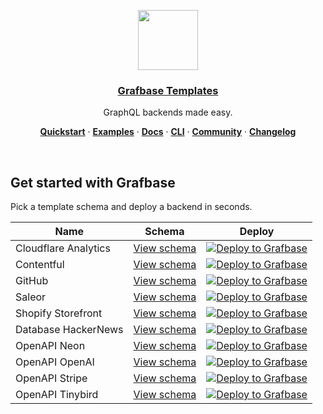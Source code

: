 <p align="center">
  <a href="https://grafbase.com">
    <img src="https://grafbase.com/images/other/grafbase-logo-circle.png" height="96">
    <h3 align="center">Grafbase Templates</h3>
  </a>
</p>

<p align="center">
 GraphQL backends made easy.
</p>

<p align="center">
  <a href="https://grafbase.com/docs/quickstart/get-started"><strong>Quickstart</strong></a> ·
  <a href="/examples"><strong>Examples</strong></a> ·
  <a href="https://grafbase.com/docs"><strong>Docs</strong></a> ·
  <a href="https://grafbase.com/cli"><strong>CLI</strong></a> ·
  <a href="https://grafbase.com/community"><strong>Community</strong></a> ·
  <a href="https://grafbase.com/changelog"><strong>Changelog</strong></a>
</p>
<br/>

## Get started with Grafbase

Pick a template schema and deploy a backend in seconds.

| Name                 | Schema                                                                         | Deploy                                                                                                                                                                                                                      |
| -------------------- | ------------------------------------------------------------------------------ | --------------------------------------------------------------------------------------------------------------------------------------------------------------------------------------------------------------------------- |
| Cloudflare Analytics | [View schema](/templates/graphql-cloudflare-analytics/grafbase/schema.graphql) | [![Deploy to Grafbase](https://grafbase.com/button)](https://grafbase.com/new/configure?template=Cloudflare&source=https%3A%2F%2Fgithub.com%2Fgrafbase%2Fgrafbase%2Ftree%2Fmain%2Ftemplates%2Fgraphql-cloudflare-analytics) |
| Contentful           | [View schema](/templates/graphql-contentful/grafbase/schema.graphql)           | [![Deploy to Grafbase](https://grafbase.com/button)](https://grafbase.com/new/configure?template=Contentful&source=https%3A%2F%2Fgithub.com%2Fgrafbase%2Fgrafbase%2Ftree%2Fmain%2Ftemplates%graphql-contentful)             |
| GitHub               | [View schema](/templates/graphql-github/grafbase/schema.graphql)               | [![Deploy to Grafbase](https://grafbase.com/button)](https://grafbase.com/new/configure?template=GitHub&source=https%3A%2F%2Fgithub.com%2Fgrafbase%2Fgrafbase%2Ftree%2Fmain%2Ftemplates%graphql-github)                     |
| Saleor               | [View schema](/templates/graphql-saleor/grafbase/schema.graphql)               | [![Deploy to Grafbase](https://grafbase.com/button)](https://grafbase.com/new/configure?template=Saleor&source=https%3A%2F%2Fgithub.com%2Fgrafbase%2Fgrafbase%2Ftree%2Fmain%2Ftemplates%graphql-saleor)                     |
| Shopify Storefront   | [View schema](/templates/graphql-shopify-storefront/grafbase/schema.graphql)   | [![Deploy to Grafbase](https://grafbase.com/button)](https://grafbase.com/new/configure?template=Shopify&source=https%3A%2F%2Fgithub.com%2Fgrafbase%2Fgrafbase%2Ftree%2Fmain%2Ftemplates%graphql-shopify-storefront)        |
| Database HackerNews  | [View schema](/templates/hackernews/grafbase/schema.graphql)                   | [![Deploy to Grafbase](https://grafbase.com/button)](https://grafbase.com/new/configure?template=HackerNews&source=https%3A%2F%2Fgithub.com%2Fgrafbase%2Fgrafbase%2Ftree%2Fmain%2Ftemplates%2Fhackernews)                   |
| OpenAPI Neon         | [View schema](/templates/openapi-neon/grafbase/schema.graphql)                 | [![Deploy to Grafbase](https://grafbase.com/button)](https://grafbase.com/new/configure?template=Neon&source=https%3A%2F%2Fgithub.com%2Fgrafbase%2Fgrafbase%2Ftree%2Fmain%2Ftemplates%openapi-neon)                         |
| OpenAPI OpenAI       | [View schema](/templates/openapi-openai/grafbase/schema.graphql)               | [![Deploy to Grafbase](https://grafbase.com/button)](https://grafbase.com/new/configure?template=OpenAI&source=https%3A%2F%2Fgithub.com%2Fgrafbase%2Fgrafbase%2Ftree%2Fmain%2Ftemplates%openapi-openai)                     |
| OpenAPI Stripe       | [View schema](/templates/openapi-stripe/grafbase/schema.graphql)               | [![Deploy to Grafbase](https://grafbase.com/button)](https://grafbase.com/new/configure?template=Stripe&source=https%3A%2F%2Fgithub.com%2Fgrafbase%2Fgrafbase%2Ftree%2Fmain%2Ftemplates%openapi-stripe)                     |
| OpenAPI Tinybird     | [View schema](/templates/openapi-tinybird/grafbase/schema.graphql)             | [![Deploy to Grafbase](https://grafbase.com/button)](https://grafbase.com/new/configure?template=Tinybird&source=https%3A%2F%2Fgithub.com%2Fgrafbase%2Fgrafbase%2Ftree%2Fmain%2Ftemplates%openapi-tinybird)                 |
